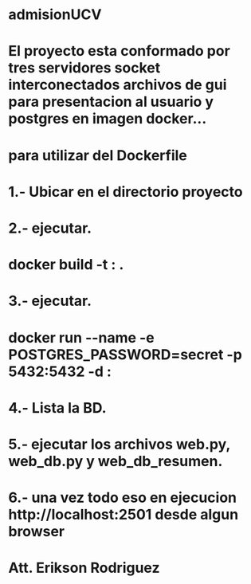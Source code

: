 # admisionUCV
# El proyecto esta conformado por tres servidores socket interconectados archivos de gui para presentacion al usuario y postgres en imagen docker...

#  para utilizar del Dockerfile
#   1.- Ubicar en el directorio proyecto 
#   2.- ejecutar. 
#	 docker build -t <nombre-imagen>:<tag-version> .
#   3.- ejecutar.
#    docker run --name <nombre-container> -e POSTGRES_PASSWORD=secret -p 5432:5432 -d <nombre-imagen>:<tag-version>
#   4.- Lista la BD.
#   5.- ejecutar los archivos web.py, web_db.py y web_db_resumen.
#   6.- una vez todo eso en ejecucion http://localhost:2501 desde algun browser

# Att. Erikson Rodriguez